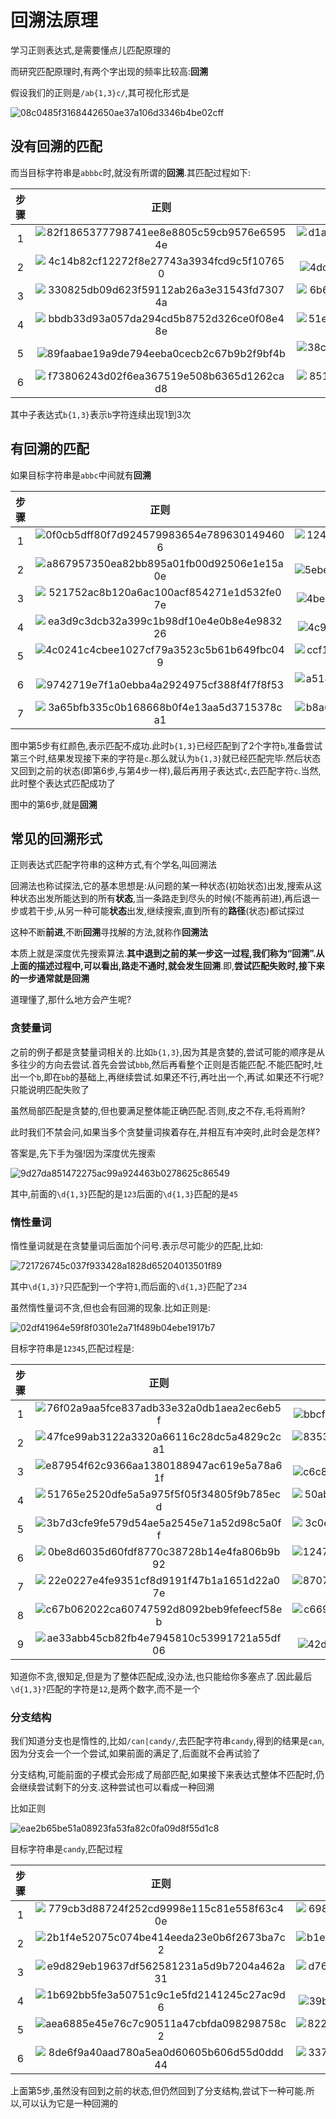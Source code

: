 # 回溯法原理

学习正则表达式,是需要懂点儿匹配原理的

而研究匹配原理时,有两个字出现的频率比较高:**回溯**

假设我们的正则是`/ab{1,3}c/`,其可视化形式是

![08c0485f3168442650ae37a106d3346b4be02cff](Assets/08c0485f3168442650ae37a106d3346b4be02cff.png)

## 没有回溯的匹配

而当目标字符串是`abbbc`时,就没有所谓的**回溯**.其匹配过程如下:

| 步骤  |                                               正则                                               |                                               文本                                               |
| :---: | :----------------------------------------------------------------------------------------------: | :----------------------------------------------------------------------------------------------: |
|   1   | ![82f1865377798741ee8e8805c59cb9576e65954e](Assets/82f1865377798741ee8e8805c59cb9576e65954e.png) | ![d1a417e210f391b557b95a4fb2b4f983d50c8054](Assets/d1a417e210f391b557b95a4fb2b4f983d50c8054.png) |
|   2   | ![4c14b82cf12272f8e27743a3934fcd9c5f107650](Assets/4c14b82cf12272f8e27743a3934fcd9c5f107650.png) | ![4dcfc861afd2eff76d26f97351e35c76c927ad1e](Assets/4dcfc861afd2eff76d26f97351e35c76c927ad1e.png) |
|   3   | ![330825db09d623f59112ab26a3e31543fd73074a](Assets/330825db09d623f59112ab26a3e31543fd73074a.png) | ![6b625809f8ef3deb1187aa9f6de4b4c4a7220ede](Assets/6b625809f8ef3deb1187aa9f6de4b4c4a7220ede.png) |
|   4   | ![bbdb33d93a057da294cd5b8752d326ce0f08e48e](Assets/bbdb33d93a057da294cd5b8752d326ce0f08e48e.png) | ![51e8a34a76c3c0c9037dc571b7b3019446554a73](Assets/51e8a34a76c3c0c9037dc571b7b3019446554a73.png) |
|   5   | ![89faabae19a9de794eeba0cecb2c67b9b2f9bf4b](Assets/89faabae19a9de794eeba0cecb2c67b9b2f9bf4b.png) | ![38c44e3f207cea6846fbe960b261b665e8686d2d](Assets/38c44e3f207cea6846fbe960b261b665e8686d2d.png) |
|   6   | ![f73806243d02f6ea367519e508b6365d1262cad8](Assets/f73806243d02f6ea367519e508b6365d1262cad8.png) | ![851260e55531d61eafbea6d92320a0159694c7a6](Assets/851260e55531d61eafbea6d92320a0159694c7a6.png) |

其中子表达式`b{1,3}`表示`b`字符连续出现1到3次

## 有回溯的匹配

如果目标字符串是`abbc`中间就有**回溯**

| 步骤  |                                               正则                                               |                                               文本                                               |
| :---: | :----------------------------------------------------------------------------------------------: | :----------------------------------------------------------------------------------------------: |
|   1   | ![0f0cb5dff80f7d924579983654e7896301494606](Assets/0f0cb5dff80f7d924579983654e7896301494606.png) | ![1243f3508635d358fe1b7c2f174cab42b3475571](Assets/1243f3508635d358fe1b7c2f174cab42b3475571.png) |
|   2   | ![a867957350ea82bb895a01fb00d92506e1e15a0e](Assets/a867957350ea82bb895a01fb00d92506e1e15a0e.png) | ![5ebe76407fa5a92bae50a593eb6859fed4c37e45](Assets/5ebe76407fa5a92bae50a593eb6859fed4c37e45.png) |
|   3   | ![521752ac8b120a6ac100acf854271e1d532fe07e](Assets/521752ac8b120a6ac100acf854271e1d532fe07e.png) | ![4bed40bfe8cb43edfaea4dc9661123c28dab7f62](Assets/4bed40bfe8cb43edfaea4dc9661123c28dab7f62.png) |
|   4   | ![ea3d9c3dcb32a399c1b98df10e4e0b8e4e983226](Assets/ea3d9c3dcb32a399c1b98df10e4e0b8e4e983226.png) | ![4c985724247c053fc3de8ff22f198625f22125fe](Assets/4c985724247c053fc3de8ff22f198625f22125fe.png) |
|   5   | ![4c0241c4cbee1027cf79a3523c5b61b649fbc049](Assets/4c0241c4cbee1027cf79a3523c5b61b649fbc049.png) | ![ccf159593101b2a8393d77ebe9852cf5c37bd1cb](Assets/ccf159593101b2a8393d77ebe9852cf5c37bd1cb.png) |
|   6   | ![9742719e7f1a0ebba4a2924975cf388f4f7f8f53](Assets/9742719e7f1a0ebba4a2924975cf388f4f7f8f53.png) | ![a51461eedc41f293f40d095381b87ca4196d8573](Assets/a51461eedc41f293f40d095381b87ca4196d8573.png) |
|   7   | ![3a65bfb335c0b168668b0f4e13aa5d3715378ca1](Assets/3a65bfb335c0b168668b0f4e13aa5d3715378ca1.png) | ![b8a60b99a12397d01a2469980251c940019e442b](Assets/b8a60b99a12397d01a2469980251c940019e442b.png) |

图中第5步有红颜色,表示匹配不成功.此时`b{1,3}`已经匹配到了2个字符`b`,准备尝试第三个时,结果发现接下来的字符是`c`.那么就认为`b{1,3}`就已经匹配完毕.然后状态又回到之前的状态(即第6步,与第4步一样),最后再用子表达式`c`,去匹配字符`c`.当然,此时整个表达式匹配成功了

图中的第6步,就是**回溯**

## 常见的回溯形式

正则表达式匹配字符串的这种方式,有个学名,叫回溯法

回溯法也称试探法,它的基本思想是:从问题的某一种状态(初始状态)出发,搜索从这种状态出发所能达到的所有**状态**,当一条路走到尽头的时候(不能再前进),再后退一步或若干步,从另一种可能**状态**出发,继续搜索,直到所有的**路径**(状态)都试探过

这种不断**前进**,不断**回溯**寻找解的方法,就称作**回溯法**

本质上就是深度优先搜索算法.**其中退到之前的某一步这一过程,我们称为“回溯”.**从上面的描述过程中,可以看出,路走不通时,就会发生**回溯**.即,**尝试匹配失败时,接下来的一步通常就是回溯**

道理懂了,那什么地方会产生呢?

### 贪婪量词

之前的例子都是贪婪量词相关的.比如`b{1,3}`,因为其是贪婪的,尝试可能的顺序是从多往少的方向去尝试.首先会尝试`bbb`,然后再看整个正则是否能匹配.不能匹配时,吐出一个`b`,即在`bb`的基础上,再继续尝试.如果还不行,再吐出一个,再试.如果还不行呢?只能说明匹配失败了

虽然局部匹配是贪婪的,但也要满足整体能正确匹配.否则,皮之不存,毛将焉附?

此时我们不禁会问,如果当多个贪婪量词挨着存在,并相互有冲突时,此时会是怎样?

答案是,先下手为强!因为深度优先搜索

![9d27da851472275ac99a924463b0278625c86549](Assets/9d27da851472275ac99a924463b0278625c86549.png)

其中,前面的`\d{1,3}`匹配的是`123`后面的`\d{1,3}`匹配的是`45`

### 惰性量词

惰性量词就是在贪婪量词后面加个问号.表示尽可能少的匹配,比如:

![721726745c037f933428a1828d65204013501f89](Assets/721726745c037f933428a1828d65204013501f89.png)

其中`\d{1,3}?`只匹配到一个字符`1`,而后面的`\d{1,3}`匹配了`234`

虽然惰性量词不贪,但也会有回溯的现象.比如正则是:

![02df41964e59f8f0301e2a71f489b04ebe1917b7](Assets/02df41964e59f8f0301e2a71f489b04ebe1917b7.png)

目标字符串是`12345`,匹配过程是:

| 步骤  |                                               正则                                               |                                               文本                                               |
| :---: | :----------------------------------------------------------------------------------------------: | :----------------------------------------------------------------------------------------------: |
|   1   | ![76f02a9aa5fce837adb33e32a0db1aea2ec6eb5f](Assets/76f02a9aa5fce837adb33e32a0db1aea2ec6eb5f.png) | ![bbcf235cf51e7b6c31dac1f4507fe268f11ee144](Assets/bbcf235cf51e7b6c31dac1f4507fe268f11ee144.png) |
|   2   | ![47fce99ab3122a3320a66116c28dc5a4829c2ca1](Assets/47fce99ab3122a3320a66116c28dc5a4829c2ca1.png) | ![83531b70cae629e3ce568b071bee11516a219eae](Assets/83531b70cae629e3ce568b071bee11516a219eae.png) |
|   3   | ![e87954f62c9366aa1380188947ac619e5a78a61f](Assets/e87954f62c9366aa1380188947ac619e5a78a61f.png) | ![c6c826ce7cb7261e1fce5efda1a006c9cf038ced](Assets/c6c826ce7cb7261e1fce5efda1a006c9cf038ced.png) |
|   4   | ![51765e2520dfe5a5a975f5f05f34805f9b785ecd](Assets/51765e2520dfe5a5a975f5f05f34805f9b785ecd.png) | ![50ab1e3bb60ba1b49b177902aee024ce09b89f19](Assets/50ab1e3bb60ba1b49b177902aee024ce09b89f19.png) |
|   5   | ![3b7d3cfe9fe579d54ae5a2545e71a52d98c5a0ff](Assets/3b7d3cfe9fe579d54ae5a2545e71a52d98c5a0ff.png) | ![3c0eaf162b11a8b0d70cb7926879e16e3f101998](Assets/3c0eaf162b11a8b0d70cb7926879e16e3f101998.png) |
|   6   | ![0be8d6035d60fdf8770c38728b14e4fa806b9b92](Assets/0be8d6035d60fdf8770c38728b14e4fa806b9b92.png) | ![124701f7c154d22f535406c1baf721a000c048a2](Assets/124701f7c154d22f535406c1baf721a000c048a2.png) |
|   7   | ![22e0227e4fe9351cf8d9191f47b1a1651d22a07e](Assets/22e0227e4fe9351cf8d9191f47b1a1651d22a07e.png) | ![87075e86b72f8c27c8e871c91baf0b60150f84d6](Assets/87075e86b72f8c27c8e871c91baf0b60150f84d6.png) |
|   8   | ![c67b062022ca60747592d8092beb9fefeecf58eb](Assets/c67b062022ca60747592d8092beb9fefeecf58eb.png) | ![c669ef87794974405dfbfd64bf198b509344d2a4](Assets/c669ef87794974405dfbfd64bf198b509344d2a4.png) |
|   9   | ![ae33abb45cb82fb4e7945810c53991721a55df06](Assets/ae33abb45cb82fb4e7945810c53991721a55df06.png) | ![42d1f10dfab7d7ba0f2461ea22c0bfaf88fe2f4f](Assets/42d1f10dfab7d7ba0f2461ea22c0bfaf88fe2f4f.png) |

知道你不贪,很知足,但是为了整体匹配成,没办法,也只能给你多塞点了.因此最后`\d{1,3}?`匹配的字符是`12`,是两个数字,而不是一个

### 分支结构

我们知道分支也是惰性的,比如`/can|candy/`,去匹配字符串`candy`,得到的结果是`can`,因为分支会一个一个尝试,如果前面的满足了,后面就不会再试验了

分支结构,可能前面的子模式会形成了局部匹配,如果接下来表达式整体不匹配时,仍会继续尝试剩下的分支.这种尝试也可以看成一种回溯

比如正则

![eae2b65be51a08923fa53fa82c0fa09d8f55d1c8](Assets/eae2b65be51a08923fa53fa82c0fa09d8f55d1c8.png)

目标字符串是`candy`,匹配过程

| 步骤  |                                               正则                                               |                                               文本                                               |
| :---: | :----------------------------------------------------------------------------------------------: | :----------------------------------------------------------------------------------------------: |
|   1   | ![779cb3d88724f252cd9998e115c81e558f63c40e](Assets/779cb3d88724f252cd9998e115c81e558f63c40e.png) | ![69806d335f88e35bcffeb3cd390251391d3e63f8](Assets/69806d335f88e35bcffeb3cd390251391d3e63f8.png) |
|   2   | ![2b1f4e52075c074be414eeda23e0b6f2673ba7c2](Assets/2b1f4e52075c074be414eeda23e0b6f2673ba7c2.png) | ![b1ef3675b6cfa573046f349119d97146a13614c0](Assets/b1ef3675b6cfa573046f349119d97146a13614c0.png) |
|   3   | ![e9d829eb19637df562581231a5d9b7204a462a31](Assets/e9d829eb19637df562581231a5d9b7204a462a31.png) | ![d76d6442d0598a24752470fa7e568f02ff5de7d4](Assets/d76d6442d0598a24752470fa7e568f02ff5de7d4.png) |
|   4   | ![1b692bb5fe3a50751c9c1e5fd2141245c27ac9d6](Assets/1b692bb5fe3a50751c9c1e5fd2141245c27ac9d6.png) | ![39bfc3e333aaf81fe57eda79bc8576b478bffad4](Assets/39bfc3e333aaf81fe57eda79bc8576b478bffad4.png) |
|   5   | ![aea6885e45e76c7c90511a47cbfda098298758c2](Assets/aea6885e45e76c7c90511a47cbfda098298758c2.png) | ![822e74c734b83eadd66631fb371547263ea0658e](Assets/822e74c734b83eadd66631fb371547263ea0658e.png) |
|   6   | ![8de6f9a40aad780a5ea0d60605b606d55d0ddd44](Assets/8de6f9a40aad780a5ea0d60605b606d55d0ddd44.png) | ![33778d55b8203e60d1821ea62a47adf87c5c628f](Assets/33778d55b8203e60d1821ea62a47adf87c5c628f.png) |

上面第5步,虽然没有回到之前的状态,但仍然回到了分支结构,尝试下一种可能.所以,可以认为它是一种回溯的
